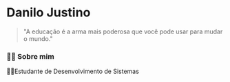 # Danilo Justino
 > "A educação é a arma mais poderosa que você pode usar para mudar o mundo."

### 👨‍💻 Sobre mim

👨‍💻Estudante de Desenvolvimento de Sistemas
